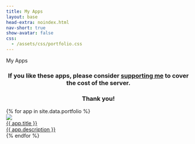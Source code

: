 ```yaml
---
title: My Apps
layout: base
head-extra: noindex.html
nav-short: true
show-avatar: false
css:
  - /assets/css/portfolio.css
---
```

<div id="main-sections">
  <div id="portfolio-out" class="page-section grey-section">
    <div id="portfolio">
    <div class="section-title">
      My Apps
    </div>
    <h3 style="text-align: center;">If you like these apps, please consider <a href="https://monzo.me/bradleykennedy5/5?d=Support%20for%20Apps" target="_blank" rel="noopener">supporting me</a> to cover the cost of the server.</h3>
<h3 style="text-align: center;">Thank you!</h3>
      <div id="shinyapps-big">
        {% for app in site.data.portfolio %}
        <div class="shinyapp">
            <a class="applink" href="{{ app.url }}">
              <img class="appimg" src="/assets/img/screenshots/{{ app.img }}" />
              <div class="apptitle">{{ app.title }}</div>
              <div class="appdesc">{{ app.description }}</div>
            </a>
          </div>
      {% endfor %}
      </div>
    </div>
  </div>
</div>